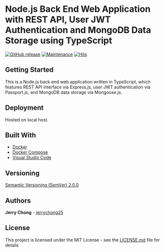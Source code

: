 # Node.js Back End Web Application with REST API, User JWT Authentication and MongoDB Data Storage using TypeScript

[![GitHub release](https://img.shields.io/github/release/jerrychong25/node-express-mongo-passport-jwt-typescript.svg)](https://gitHub.com/jerrychong25/node-express-mongo-passport-jwt-typescript/releases/)
[![Maintenance](https://img.shields.io/badge/Maintained%3F-no-red.svg)](https://github.com/jerrychong25/node-express-mongo-passport-jwt-typescript/graphs/commit-activity)
[![Hits](https://hits.seeyoufarm.com/api/count/incr/badge.svg?url=https%3A%2F%2Fgithub.com%2Fjerrychong25%2Fnode-express-mongo-passport-jwt-typescript&count_bg=%2379C83D&title_bg=%23555555&icon=&icon_color=%23E7E7E7&title=hits&edge_flat=false)](https://hits.seeyoufarm.com)

## Getting Started

This is a Node.js back end web application written in TypeScript, which features REST API interface via Express.js, user JWT authentication via Passport.js, and MongoDB data storage via Mongoose.js.

## Deployment

Hosted on local host.

## Built With

* [Docker](https://www.docker.com/)
* [Docker Compose](https://docs.docker.com/compose/)
* [Visual Studio Code](https://code.visualstudio.com/)

## Versioning

[Semantic Versioning (SemVer) 2.0.0](http://semver.org/)

## Authors

**Jerry Chong** - [jerrychong25](https://github.com/jerrychong25)

## License

This project is licensed under the MIT License - see the [LICENSE.md](LICENSE.md) file for details
